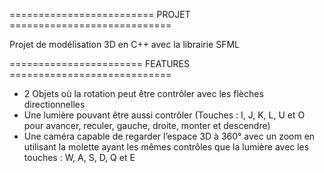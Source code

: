========================= PROJET ============================

Projet de modélisation 3D en C++ avec la librairie SFML

======================= FEATURES ============================

-	2 Objets où la rotation peut être contrôler avec les flèches directionnelles
-	Une lumière pouvant être aussi contrôler (Touches : I, J, K, L, U et O pour avancer, reculer, gauche, droite, monter et descendre)
-	Une caméra capable de regarder l’espace 3D à 360° avec un zoom en utilisant la molette ayant les mêmes contrôles que la lumière avec les touches : W, A, S, D, Q et E
